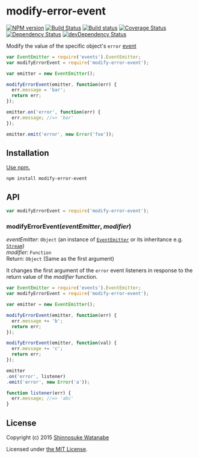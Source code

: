# modify-error-event

[![NPM version](https://img.shields.io/npm/v/modify-error-event.svg)](https://www.npmjs.com/package/modify-error-event)
[![Build Status](https://travis-ci.org/shinnn/modify-error-event.svg?branch=master)](https://travis-ci.org/shinnn/modify-error-event)
[![Build status](https://ci.appveyor.com/api/projects/status/s8nn7eflwuqml299?svg=true)](https://ci.appveyor.com/project/ShinnosukeWatanabe/modify-error-event)
[![Coverage Status](https://img.shields.io/coveralls/shinnn/modify-error-event.svg)](https://coveralls.io/r/shinnn/modify-error-event)
[![Dependency Status](https://img.shields.io/david/shinnn/modify-error-event.svg?label=deps)](https://david-dm.org/shinnn/modify-error-event)
[![devDependency Status](https://img.shields.io/david/dev/shinnn/modify-error-event.svg?label=devDeps)](https://david-dm.org/shinnn/modify-error-event#info=devDependencies)

Modify the value of the specific object's `error` [event](https://nodejs.org/api/events.html)

```javascript
var EventEmitter = require('events').EventEmitter;
var modifyErrorEvent = require('modify-error-event');

var emitter = new EventEmitter();

modifyErrorEvent(emitter, function(err) {
  err.message = 'bar';
  return err;
});

emitter.on('error', function(err) {
  err.message; //=> 'bar'
});

emitter.emit('error', new Error('foo'));
```

## Installation

[Use npm.](https://docs.npmjs.com/cli/install)

```
npm install modify-error-event
```

## API

```javascript
var modifyErrorEvent = require('modify-error-event');
```

### modifyErrorEvent(*eventEmitter*, *modifier*)

*eventEmitter*: `Object` (an instance of [`EventEmitter`](https://nodejs.org/api/events.html#events_class_events_eventemitter) or its inheritance e.g. [`Stream`](https://nodejs.org/api/stream.html#stream_stream))  
*modifier*: `Function`  
Return: `Object` (Same as the first argument)

It changes the first argument of the `error` event listeners in response to the return value of the *modifier* function.

```javascript
var EventEmitter = require('events').EventEmitter;
var modifyErrorEvent = require('modify-error-event');

var emitter = new EventEmitter();

modifyErrorEvent(emitter, function(err) {
  err.message += 'b';
  return err;
});

modifyErrorEvent(emitter, function(val) {
  err.message += 'c';
  return err;
});

emitter
.on('error', listener)
.emit('error', new Error('a'));

function listener(err) {
  err.message; //=> 'abc'
}
```

## License

Copyright (c) 2015 [Shinnosuke Watanabe](https://github.com/shinnn)

Licensed under [the MIT License](./LICENSE).
